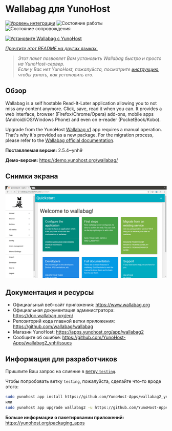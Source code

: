 <!--
Важно: этот README был автоматически сгенерирован <https://github.com/YunoHost/apps/tree/master/tools/readme_generator>
Он НЕ ДОЛЖЕН редактироваться вручную.
-->

# Wallabag для YunoHost

[![Уровень интеграции](https://apps.yunohost.org/badge/integration/wallabag2)](https://ci-apps.yunohost.org/ci/apps/wallabag2/)
![Состояние работы](https://apps.yunohost.org/badge/state/wallabag2)
![Состояние сопровождения](https://apps.yunohost.org/badge/maintained/wallabag2)

[![Установите Wallabag с YunoHost](https://install-app.yunohost.org/install-with-yunohost.svg)](https://install-app.yunohost.org/?app=wallabag2)

*[Прочтите этот README на других языках.](./ALL_README.md)*

> *Этот пакет позволяет Вам установить Wallabag быстро и просто на YunoHost-сервер.*  
> *Если у Вас нет YunoHost, пожалуйста, посмотрите [инструкцию](https://yunohost.org/install), чтобы узнать, как установить его.*

## Обзор

Wallabag is a self hostable Read-It-Later application allowing you to not miss any content anymore. Click, save, read it when you can.
It provides a web interface, browser (Firefox/Chrome/Opera) add-ons, mobile apps (Android/iOS/Windows Phone) and even on e-reader (PocketBook/Kobo).

Upgrade from the YunoHost [Wallabag v1](https://github.com/YunoHost-Apps/wallabag_ynh) app requires a manual operation. That's why it's provided as a new package. For the migration process, please refer to the [Wallabag official documentation](https://doc.wallabag.org/en/user/import/wallabagv1.html).


**Поставляемая версия:** 2.5.4~ynh9

**Демо-версия:** <https://demo.yunohost.org/wallabag/>

## Снимки экрана

![Снимок экрана Wallabag](./doc/screenshots/screenshot1.webp)

## Документация и ресурсы

- Официальный веб-сайт приложения: <https://www.wallabag.org>
- Официальная документация администратора: <https://doc.wallabag.org/en/>
- Репозиторий кода главной ветки приложения: <https://github.com/wallabag/wallabag>
- Магазин YunoHost: <https://apps.yunohost.org/app/wallabag2>
- Сообщите об ошибке: <https://github.com/YunoHost-Apps/wallabag2_ynh/issues>

## Информация для разработчиков

Пришлите Ваш запрос на слияние в [ветку `testing`](https://github.com/YunoHost-Apps/wallabag2_ynh/tree/testing).

Чтобы попробовать ветку `testing`, пожалуйста, сделайте что-то вроде этого:

```bash
sudo yunohost app install https://github.com/YunoHost-Apps/wallabag2_ynh/tree/testing --debug
или
sudo yunohost app upgrade wallabag2 -u https://github.com/YunoHost-Apps/wallabag2_ynh/tree/testing --debug
```

**Больше информации о пакетировании приложений:** <https://yunohost.org/packaging_apps>
